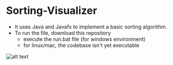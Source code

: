 # Sorting-Visualizer
* It uses Java and Javafx to implement a basic sorting algorithm.
* To run the file, download this repository
   - execute the run.bat file (for windows environment)
   - for linux/mac, the codebase isn't yet executable

![alt text](https://firebasestorage.googleapis.com/v0/b/portfolio-projects-16bb0.appspot.com/o/Sorting-Visualizer.png?alt=media&token=61f6aaaa-f617-4477-a04c-90fd5c1eb2b2)

